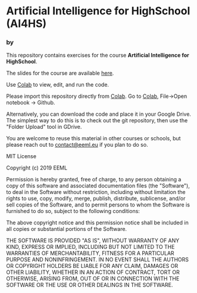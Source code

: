 # Artificial Intelligence for HighSchool (AI4HS)

### by 

This repository contains exercises for the course **Artificial Intelligence for HighSchool**.

The slides for the course are available [here](https://docs.google.com/presentation/d/18asJJTerSX0e28n5VKxdE1bsOoVKG0pS2bGl_f7ow8w/edit?usp=sharing).

Use [Colab](https://colab.sandbox.google.com/notebooks/welcome.ipynb) to view, edit, and run the code.

Please import this repository directly from [Colab](https://colab.sandbox.google.com/notebooks/welcome.ipynb). Go to [Colab](https://colab.sandbox.google.com/notebooks/welcome.ipynb), File->Open notebook -> Github.

Alternatively, you can download the code and place it in your Google Drive. The simplest way to do this is to check out the git repository, then use the "Folder Upload" tool in GDrive.

You are welcome to reuse this material in other courses or schools, but please reach out to contact@eeml.eu if you plan to do so.

MIT License

Copyright (c) 2019 EEML

Permission is hereby granted, free of charge, to any person obtaining a copy of this software and associated documentation files (the "Software"), to deal in the Software without restriction, including without limitation the rights to use, copy, modify, merge, publish, distribute, sublicense, and/or sell copies of the Software, and to permit persons to whom the Software is furnished to do so, subject to the following conditions:

The above copyright notice and this permission notice shall be included in all copies or substantial portions of the Software.

THE SOFTWARE IS PROVIDED "AS IS", WITHOUT WARRANTY OF ANY KIND, EXPRESS OR IMPLIED, INCLUDING BUT NOT LIMITED TO THE WARRANTIES OF MERCHANTABILITY, FITNESS FOR A PARTICULAR PURPOSE AND NONINFRINGEMENT. IN NO EVENT SHALL THE AUTHORS OR COPYRIGHT HOLDERS BE LIABLE FOR ANY CLAIM, DAMAGES OR OTHER LIABILITY, WHETHER IN AN ACTION OF CONTRACT, TORT OR OTHERWISE, ARISING FROM, OUT OF OR IN CONNECTION WITH THE SOFTWARE OR THE USE OR OTHER DEALINGS IN THE SOFTWARE.
